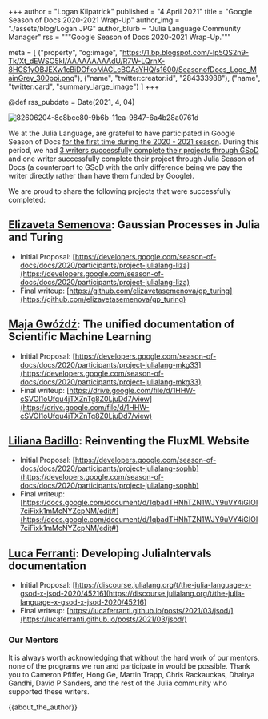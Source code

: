 +++
author = "Logan Kilpatrick"
published = "4 April 2021"
title = "Google Season of Docs 2020-2021 Wrap-Up"
author_img = "./assets/blog/Logan.JPG"
author_blurb = "Julia Language Community Manager"
rss = """Google Season of Docs 2020-2021 Wrap-Up."""

meta = [
    ("property", "og:image", "https://1.bp.blogspot.com/-lp5QS2n9-Tk/Xt_dEWSO5kI/AAAAAAAAAdU/R7W-LQrnX-8HCS1yOBJEXw1cBiDOfkoMACLcBGAsYHQ/s1600/SeasonofDocs_Logo_MainGrey_300ppi.png"),
    ("name", "twitter:creator:id", "284333988"),
    ("name", "twitter:card", "summary_large_image")
    ]
+++

@def rss_pubdate = Date(2021, 4, 04)

![82606204-8c8bce80-9b6b-11ea-9847-6a4b28a0761d](https://user-images.githubusercontent.com/35577566/113520086-96c97800-9545-11eb-9599-ee0528acc48b.png)

We at the Julia Language, are grateful to have participated in Google Season of Docs [for the first time during the 2020 - 2021 season](https://discourse.julialang.org/t/the-julia-language-google-season-of-docs-2020/39279). During this period, we had [3 writers successfully complete their projects through GSoD](https://developers.google.com/season-of-docs/docs/2020/participants) and one writer successfully complete their project through Julia Season of Docs (a counterpart to GSoD with the only difference being we pay the writer directly rather than have them funded by Google).

We are proud to share the following projects that were successfully completed: 

## [Elizaveta Semenova](https://github.com/elizavetasemenova): Gaussian Processes in Julia and Turing

- Initial Proposal: [https://developers.google.com/season-of-docs/docs/2020/participants/project-julialang-liza](https://developers.google.com/season-of-docs/docs/2020/participants/project-julialang-liza)
- Final writeup: [https://github.com/elizavetasemenova/gp_turing](https://github.com/elizavetasemenova/gp_turing)

## [Maja Gwóźdź](https://github.com/mkg33): The unified documentation of Scientific Machine Learning

- Initial Proposal: [https://developers.google.com/season-of-docs/docs/2020/participants/project-julialang-mkg33](https://developers.google.com/season-of-docs/docs/2020/participants/project-julialang-mkg33)
- Final writeup: [https://drive.google.com/file/d/1HHW-cSVOl1oUfqu4jTXZnTg8Z0LjuDd7/view](https://drive.google.com/file/d/1HHW-cSVOl1oUfqu4jTXZnTg8Z0LjuDd7/view)

## [Liliana Badillo](https://github.com/lilianabs): Reinventing the FluxML Website

- Initial Proposal: [https://developers.google.com/season-of-docs/docs/2020/participants/project-julialang-sophb](https://developers.google.com/season-of-docs/docs/2020/participants/project-julialang-sophb)
- Final writeup: [https://docs.google.com/document/d/1qbadTHNhTZN1WJY9uVY4iGIOI7ciFixk1mMcNYZcpNM/edit#](https://docs.google.com/document/d/1qbadTHNhTZN1WJY9uVY4iGIOI7ciFixk1mMcNYZcpNM/edit#)

## [Luca Ferranti](https://github.com/lucaferranti): Developing JuliaIntervals documentation

- Initial Proposal: [https://discourse.julialang.org/t/the-julia-language-x-gsod-x-jsod-2020/45216](https://discourse.julialang.org/t/the-julia-language-x-gsod-x-jsod-2020/45216)
- Final writeup: [https://lucaferranti.github.io/posts/2021/03/jsod/](https://lucaferranti.github.io/posts/2021/03/jsod/)


### Our Mentors

It is always worth acknowledging that without the hard work of our mentors, none of the programs we run and participate in would be possible. Thank you to Cameron Pfiffer, Hong Ge, Martin Trapp, Chris Rackauckas, Dhairya Gandhi, David P Sanders, and the rest of the Julia community who supported these writers.


{{about_the_author}}

